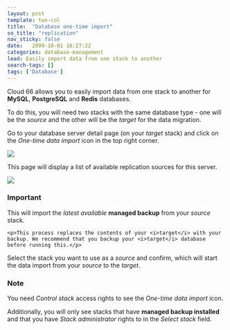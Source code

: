 ```yaml
---
layout: post
template: two-col
title:  "Database one-time import"
so_title: "replication"
nav_sticky: false
date:   2099-10-01 16:27:22
categories: database-management
lead: Easily import data from one stack to another
search-tags: []
tags: ['Database']
---
```


Cloud 66 allows you to easily import data from one stack to another for **MySQL**, **PostgreSQL** and **Redis** databases.

To do this, you will need two stacks with the same database type - one will be the _source_ and the other will be the _target_ for the data migration.

Go to your database server detail page (on your _target_ stack) and click on the _One-time data import_ icon in the top right corner.

![](http://cdn.cloud66.com/images/help/data_source.png)

This page will display a list of available replication sources for this server.

![](http://cdn.cloud66.com/images/help/data_import.png)

<div class="notice notice-danger">
    <h3>Important</h3>
    <p>This will import the <i>latest available</i> <b>managed backup</b> from your <i>source</i> stack.</p>

    <p>This process replaces the contents of your <i>target</i> with your backup. We recommend that you backup your <i>target</i> database before running this.</p>
</div>

Select the stack you want to use as a <i>source</i> and confirm, which will start the data import from your _source_ to the _target_.

<div class="notice">
	<h3>Note</h3>
	<p>You need <i>Control stack</i> access rights to see the <i>One-time data import</i> icon.</p>
	<p>Additionally, you will only see stacks that have <b>managed backup installed</b> and that you have <i>Stack administrator</i> rights to in the <i>Select stack</i> field.</p>
</div>
